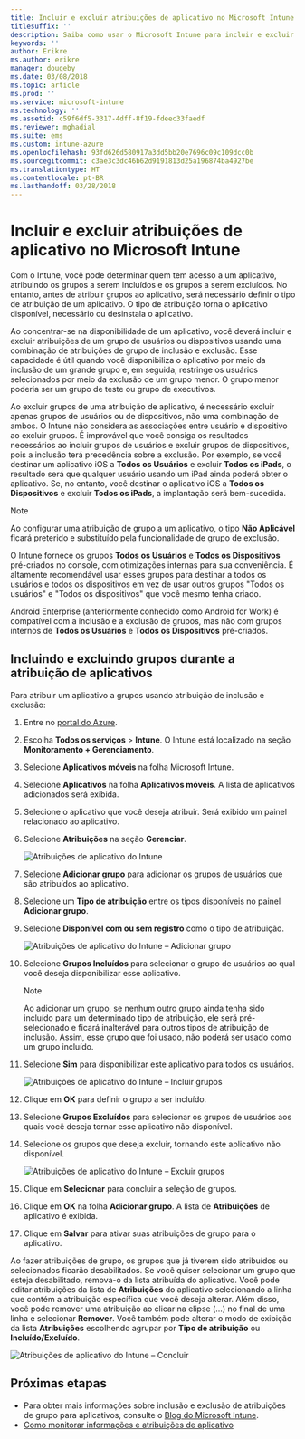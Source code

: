 ```yaml
---
title: Incluir e excluir atribuições de aplicativo no Microsoft Intune
titlesuffix: ''
description: Saiba como usar o Microsoft Intune para incluir e excluir atribuições de aplicativo.
keywords: ''
author: Erikre
ms.author: erikre
manager: dougeby
ms.date: 03/08/2018
ms.topic: article
ms.prod: ''
ms.service: microsoft-intune
ms.technology: ''
ms.assetid: c59f6df5-3317-4dff-8f19-fdeec33faedf
ms.reviewer: mghadial
ms.suite: ems
ms.custom: intune-azure
ms.openlocfilehash: 93fd626d580917a3dd5bb20e7696c09c109dcc0b
ms.sourcegitcommit: c3ae3c3dc46b62d9191813d25a196874ba4927be
ms.translationtype: HT
ms.contentlocale: pt-BR
ms.lasthandoff: 03/28/2018
---
```

# <a name="include-and-exclude-app-assignments-in-microsoft-intune"></a>Incluir e excluir atribuições de aplicativo no Microsoft Intune

Com o Intune, você pode determinar quem tem acesso a um aplicativo, atribuindo os grupos a serem incluídos e os grupos a serem excluídos. No entanto, antes de atribuir grupos ao aplicativo, será necessário definir o tipo de atribuição de um aplicativo. O tipo de atribuição torna o aplicativo disponível, necessário ou desinstala o aplicativo. 

Ao concentrar-se na disponibilidade de um aplicativo, você deverá incluir e excluir atribuições de um grupo de usuários ou dispositivos usando uma combinação de atribuições de grupo de inclusão e exclusão. Esse capacidade é útil quando você disponibiliza o aplicativo por meio da inclusão de um grande grupo e, em seguida, restringe os usuários selecionados por meio da exclusão de um grupo menor. O grupo menor poderia ser um grupo de teste ou grupo de executivos. 

Ao excluir grupos de uma atribuição de aplicativo, é necessário excluir apenas grupos de usuários ou de dispositivos, não uma combinação de ambos. O Intune não considera as associações entre usuário e dispositivo ao excluir grupos. É improvável que você consiga os resultados necessários ao incluir grupos de usuários e excluir grupos de dispositivos, pois a inclusão terá precedência sobre a exclusão. Por exemplo, se você destinar um aplicativo iOS a **Todos os Usuários** e excluir **Todos os iPads**, o resultado será que qualquer usuário usando um iPad ainda poderá obter o aplicativo. Se, no entanto, você destinar o aplicativo iOS a **Todos os Dispositivos** e excluir **Todos os iPads**, a implantação será bem-sucedida.  

>[!NOTE]
>Ao configurar uma atribuição de grupo a um aplicativo, o tipo **Não Aplicável** ficará preterido e substituído pela funcionalidade de grupo de exclusão. 
>
>O Intune fornece os grupos **Todos os Usuários** e **Todos os Dispositivos** pré-criados no console, com otimizações internas para sua conveniência. É altamente recomendável usar esses grupos para destinar a todos os usuários e todos os dispositivos em vez de usar outros grupos "Todos os usuários" e "Todos os dispositivos" que você mesmo tenha criado.  
>
>Android Enterprise (anteriormente conhecido como Android for Work) é compatível com a inclusão e a exclusão de grupos, mas não com grupos internos de **Todos os Usuários** e **Todos os Dispositivos** pré-criados.

## <a name="including-and-excluding-groups-when-assigning-apps"></a>Incluindo e excluindo grupos durante a atribuição de aplicativos 
Para atribuir um aplicativo a grupos usando atribuição de inclusão e exclusão:
1. Entre no [portal do Azure](https://portal.azure.com).
2. Escolha **Todos os serviços** > **Intune**. O Intune está localizado na seção **Monitoramento + Gerenciamento**.
3. Selecione **Aplicativos móveis** na folha Microsoft Intune.
4. Selecione **Aplicativos** na folha **Aplicativos móveis**. A lista de aplicativos adicionados será exibida.
5. Selecione o aplicativo que você deseja atribuir. Será exibido um painel relacionado ao aplicativo. 
6. Selecione **Atribuições** na seção **Gerenciar**. 

    ![Atribuições de aplicativo do Intune](./media/apps-inc-exl-01.png)
7. Selecione **Adicionar grupo** para adicionar os grupos de usuários que são atribuídos ao aplicativo. 
8. Selecione um **Tipo de atribuição** entre os tipos disponíveis no painel **Adicionar grupo**.
9. Selecione **Disponível com ou sem registro** como o tipo de atribuição.

    ![Atribuições de aplicativo do Intune – Adicionar grupo](./media/apps-inc-exl-02.png)
10. Selecione **Grupos Incluídos** para selecionar o grupo de usuários ao qual você deseja disponibilizar esse aplicativo.

    >[!NOTE]
    >Ao adicionar um grupo, se nenhum outro grupo ainda tenha sido incluído para um determinado tipo de atribuição, ele será pré-selecionado e ficará inalterável para outros tipos de atribuição de inclusão. Assim, esse grupo que foi usado, não poderá ser usado como um grupo incluído.

11. Selecione **Sim** para disponibilizar este aplicativo para todos os usuários.

    ![Atribuições de aplicativo do Intune – Incluir grupos](./media/apps-inc-exl-03.png)
12. Clique em **OK** para definir o grupo a ser incluído.
13. Selecione **Grupos Excluídos** para selecionar os grupos de usuários aos quais você deseja tornar esse aplicativo não disponível. 
14. Selecione os grupos que deseja excluir, tornando este aplicativo não disponível.

    ![Atribuições de aplicativo do Intune – Excluir grupos](./media/apps-inc-exl-04.png)
15. Clique em **Selecionar** para concluir a seleção de grupos.
16. Clique em **OK** na folha **Adicionar grupo**. A lista de **Atribuições** de aplicativo é exibida.
17. Clique em **Salvar** para ativar suas atribuições de grupo para o aplicativo.

Ao fazer atribuições de grupo, os grupos que já tiverem sido atribuídos ou selecionados ficarão desabilitados. Se você quiser selecionar um grupo que esteja desabilitado, remova-o da lista atribuída do aplicativo. Você pode editar atribuições da lista de **Atribuições** do aplicativo selecionando a linha que contém a atribuição específica que você deseja alterar. Além disso, você pode remover uma atribuição ao clicar na elipse (...) no final de uma linha e selecionar **Remover**. Você também pode alterar o modo de exibição da lista **Atribuições** escolhendo agrupar por **Tipo de atribuição** ou **Incluído/Excluído**.

![Atribuições de aplicativo do Intune – Concluir](./media/apps-inc-exl-05.png)

## <a name="next-steps"></a>Próximas etapas

- Para obter mais informações sobre inclusão e exclusão de atribuições de grupo para aplicativos, consulte o [Blog do Microsoft Intune](https://aka.ms/new_app_assignment_process).
- [Como monitorar informações e atribuições de aplicativo](apps-monitor.md)